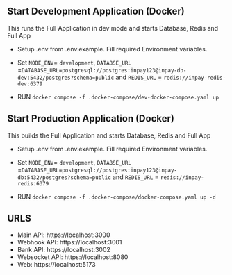 ## Start Development Application (Docker)

This runs the Full Application in dev mode and starts Database, Redis and Full App

- Setup .env from .env.example. Fill required Environment variables.

- Set `NODE_ENV`= `development`, `DATABSE_URL` =`DATABASE_URL=postgresql://postgres:inpay123@inpay-db-dev:5432/postgres?schema=public` and `REDIS_URL` = `redis://inpay-redis-dev:6379`

- RUN `docker compose -f .docker-compose/dev-docker-compose.yaml up`

## Start Production Application (Docker)

This builds the Full Application and starts Database, Redis and Full App

- Setup .env from .env.example. Fill required Environment variables.

- Set `NODE_ENV`= `development`, `DATABSE_URL` =`DATABASE_URL=postgresql://postgres:inpay123@inpay-db:5432/postgres?schema=public` and `REDIS_URL` = `redis://inpay-redis:6379`

- RUN `docker compose -f .docker-compose/docker-compose.yaml up -d`

## URLS

- Main API: https://localhost:3000
- Webhook API: https://localhost:3001
- Bank API: https://localhost:3002
- Websocket API: https://localhost:8080
- Web: https://localhost:5173
